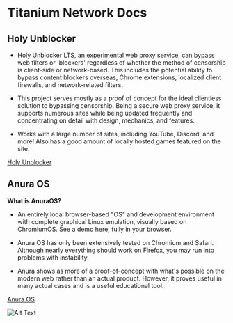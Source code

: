 # Titanium Network Docs



## Holy Unblocker
* Holy Unblocker LTS, an experimental web proxy service, can bypass web filters or 'blockers' regardless of whether the method of censorship is client-side or network-based. This includes the potential ability to bypass content blockers overseas, Chrome extensions, localized client firewalls, and network-related filters.

* This project serves mostly as a proof of concept for the ideal clientless solution to bypassing censorship. Being a secure web proxy service, it supports numerous sites while being updated frequently and concentrating on detail with design, mechanics, and features.

* Works with a large number of sites, including YouTube, Discord, and more! Also has a good amount of locally hosted games featured on the site.

[Holy Unblocker](https://holyunblocker.org)


## Anura OS

**What is AnuraOS?**

* An entirely local browser-based "OS" and development environment with complete graphical Linux emulation, visually based on ChromiumOS. See a demo here, fully in your browser.

* Anura OS has only been extensively tested on Chromium and Safari. Although nearly everything should work on Firefox, you may run into problems with instability.

* Anura shows as more of a proof-of-concept with what's possible on the modern web rather than an actual product. However, it proves useful in many actual cases and is a useful educational tool.

[Anura OS](https://anura.pro)

![Alt Text]([url](https://github.com/MercuryWorkshop/anuraOS/raw/main/assets/showcase1.gif))

